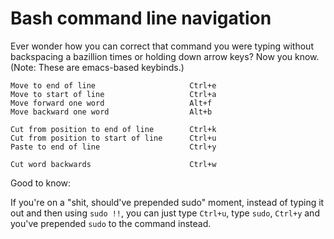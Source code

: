 # Bash command line navigation

Ever wonder how you can correct that command you were typing without backspacing a bazillion times or holding down arrow keys? Now you know. (Note: These are emacs-based keybinds.)

```
Move to end of line                     Ctrl+e
Move to start of line                   Ctrl+a
Move forward one word                   Alt+f
Move backward one word                  Alt+b

Cut from position to end of line        Ctrl+k
Cut from position to start of line      Ctrl+u
Paste to end of line                    Ctrl+y

Cut word backwards                      Ctrl+w
```

Good to know:

If you're on a "shit, should've prepended sudo" moment, instead of typing it out and then using `sudo !!`, you can just type `Ctrl+u`, type `sudo`, `Ctrl+y` and you've prepended `sudo` to the command instead.
